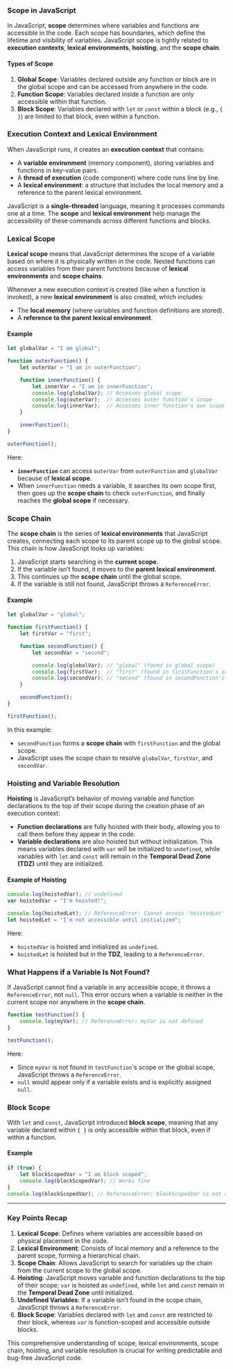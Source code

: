 ### Scope in JavaScript

In JavaScript, **scope** determines where variables and functions are accessible in the code. Each scope has boundaries, which define the lifetime and visibility of variables. JavaScript scope is tightly related to **execution contexts**, **lexical environments**, **hoisting**, and the **scope chain**.

#### Types of Scope

1. **Global Scope**: Variables declared outside any function or block are in the global scope and can be accessed from anywhere in the code.
2. **Function Scope**: Variables declared inside a function are only accessible within that function.
3. **Block Scope**: Variables declared with `let` or `const` within a block (e.g., `{ }`) are limited to that block, even within a function.

### Execution Context and Lexical Environment

When JavaScript runs, it creates an **execution context** that contains:
- A **variable environment** (memory component), storing variables and functions in key-value pairs.
- A **thread of execution** (code component) where code runs line by line.
- A **lexical environment**: a structure that includes the local memory and a reference to the parent lexical environment.

JavaScript is a **single-threaded** language, meaning it processes commands one at a time. The **scope** and **lexical environment** help manage the accessibility of these commands across different functions and blocks.

### Lexical Scope

**Lexical scope** means that JavaScript determines the scope of a variable based on where it is physically written in the code. Nested functions can access variables from their parent functions because of **lexical environments** and **scope chains**.

Whenever a new execution context is created (like when a function is invoked), a new **lexical environment** is also created, which includes:
   - The **local memory** (where variables and function definitions are stored).
   - A **reference to the parent lexical environment**.

#### Example
```javascript
let globalVar = "I am global";

function outerFunction() {
    let outerVar = "I am in outerFunction";

    function innerFunction() {
        let innerVar = "I am in innerFunction";
        console.log(globalVar); // Accesses global scope
        console.log(outerVar);  // Accesses outer function's scope
        console.log(innerVar);  // Accesses inner function's own scope
    }

    innerFunction();
}

outerFunction();
```

Here:
- **`innerFunction`** can access `outerVar` from `outerFunction` and `globalVar` because of **lexical scope**.
- When `innerFunction` needs a variable, it searches its own scope first, then goes up the **scope chain** to check `outerFunction`, and finally reaches the **global scope** if necessary.

### Scope Chain

The **scope chain** is the series of **lexical environments** that JavaScript creates, connecting each scope to its parent scope up to the global scope. This chain is how JavaScript looks up variables:
1. JavaScript starts searching in the **current scope**.
2. If the variable isn’t found, it moves to the **parent lexical environment**.
3. This continues up the **scope chain** until the global scope.
4. If the variable is still not found, JavaScript throws a `ReferenceError`.

#### Example
```javascript
let globalVar = "global";

function firstFunction() {
    let firstVar = "first";

    function secondFunction() {
        let secondVar = "second";

        console.log(globalVar); // "global" (found in global scope)
        console.log(firstVar);  // "first" (found in firstFunction's scope)
        console.log(secondVar); // "second" (found in secondFunction's own scope)
    }

    secondFunction();
}

firstFunction();
```

In this example:
- `secondFunction` forms a **scope chain** with `firstFunction` and the global scope.
- JavaScript uses the scope chain to resolve `globalVar`, `firstVar`, and `secondVar`.

### Hoisting and Variable Resolution

**Hoisting** is JavaScript’s behavior of moving variable and function declarations to the top of their scope during the creation phase of an execution context:
- **Function declarations** are fully hoisted with their body, allowing you to call them before they appear in the code.
- **Variable declarations** are also hoisted but without initialization. This means variables declared with `var` will be initialized to `undefined`, while variables with `let` and `const` will remain in the **Temporal Dead Zone (TDZ)** until they are initialized.

#### Example of Hoisting
```javascript
console.log(hoistedVar); // undefined
var hoistedVar = "I'm hoisted!";

console.log(hoistedLet); // ReferenceError: Cannot access 'hoistedLet' before initialization
let hoistedLet = "I'm not accessible until initialized";
```

Here:
- `hoistedVar` is hoisted and initialized as `undefined`.
- `hoistedLet` is hoisted but in the **TDZ**, leading to a `ReferenceError`.

### What Happens if a Variable Is Not Found?

If JavaScript cannot find a variable in any accessible scope, it throws a `ReferenceError`, not `null`. This error occurs when a variable is neither in the current scope nor anywhere in the **scope chain**.

```javascript
function testFunction() {
    console.log(myVar); // ReferenceError: myVar is not defined
}

testFunction();
```

Here:
- Since `myVar` is not found in `testFunction`'s scope or the global scope, JavaScript throws a `ReferenceError`.
- `null` would appear only if a variable exists and is explicitly assigned `null`.

### Block Scope

With `let` and `const`, JavaScript introduced **block scope**, meaning that any variable declared within `{ }` is only accessible within that block, even if within a function.

#### Example
```javascript
if (true) {
    let blockScopedVar = "I am block scoped";
    console.log(blockScopedVar); // Works fine
}
console.log(blockScopedVar); // ReferenceError: blockScopedVar is not defined
```

---

### Key Points Recap

1. **Lexical Scope**: Defines where variables are accessible based on physical placement in the code.
2. **Lexical Environment**: Consists of local memory and a reference to the parent scope, forming a hierarchical chain.
3. **Scope Chain**: Allows JavaScript to search for variables up the chain from the current scope to the global scope.
4. **Hoisting**: JavaScript moves variable and function declarations to the top of their scope; `var` is hoisted as `undefined`, while `let` and `const` remain in the **Temporal Dead Zone** until initialized.
5. **Undefined Variables**: If a variable isn’t found in the scope chain, JavaScript throws a `ReferenceError`.
6. **Block Scope**: Variables declared with `let` and `const` are restricted to their block, whereas `var` is function-scoped and accessible outside blocks.

This comprehensive understanding of scope, lexical environments, scope chain, hoisting, and variable resolution is crucial for writing predictable and bug-free JavaScript code. 